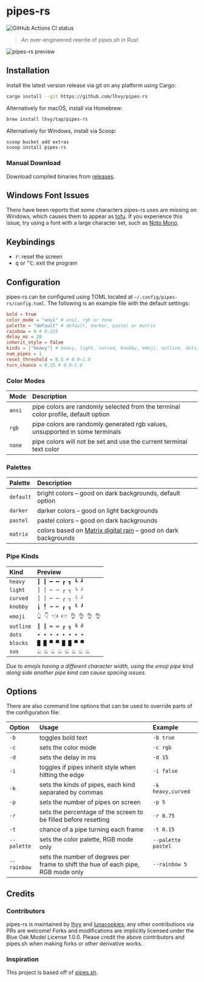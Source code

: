 # pipes-rs

![GitHub Actions CI status](https://github.com/lhvy/pipes-rs/actions/workflows/ci.yaml/badge.svg)

> An over-engineered rewrite of pipes.sh in Rust

![pipes-rs preview](https://github.com/lhvy/i/raw/master/pipes-rs-preview.gif)

## Installation

Install the latest version release via git on any platform using Cargo:

```sh
cargo install --git https://github.com/lhvy/pipes-rs
```

Alternatively for macOS, install via Homebrew:

```sh
brew install lhvy/tap/pipes-rs
```

Alternatively for Windows, install via Scoop:

```sh
scoop bucket add extras
scoop install pipes-rs
```

### Manual Download

Download compiled binaries from [releases](https://github.com/lhvy/pipes-rs/releases/latest).

## Windows Font Issues

There have been reports that some characters pipes-rs uses are missing on Windows, which causes them to appear as [tofu](https://en.wikipedia.org/wiki/Noto_fonts#Etymology). If you experience this issue, try using a font with a large character set, such as [Noto Mono](https://www.google.com/get/noto/).

## Keybindings

- <kbd>r</kbd>: reset the screen
- <kbd>q</kbd> or <kbd>^C</kbd>: exit the program

## Configuration

pipes-rs can be configured using TOML located at `~/.config/pipes-rs/config.toml`.
The following is an example file with the default settings:

```toml
bold = true
color_mode = "ansi" # ansi, rgb or none
palette = "default" # default, darker, pastel or matrix
rainbow = 0 # 0-255
delay_ms = 20
inherit_style = false
kinds = ["heavy"] # heavy, light, curved, knobby, emoji, outline, dots, blocks, sus
num_pipes = 1
reset_threshold = 0.5 # 0.0–1.0
turn_chance = 0.15 # 0.0–1.0
```

### Color Modes

| Mode   | Description                                                                       |
| :----- | :-------------------------------------------------------------------------------- |
| `ansi` | pipe colors are randomly selected from the terminal color profile, default option |
| `rgb`  | pipe colors are randomly generated rgb values, unsupported in some terminals      |
| `none` | pipe colors will not be set and use the current terminal text color               |

### Palettes

| Palette   | Description                                                      |
| :-------- | :--------------------------------------------------------------- |
| `default` | bright colors – good on dark backgrounds, default option         |
| `darker`  | darker colors – good on light backgrounds                        |
| `pastel`  | pastel colors – good on dark backgrounds                         |
| `matrix`  | colors based on [Matrix digital rain] – good on dark backgrounds |

### Pipe Kinds

| Kind      | Preview                   |
| :-------- | :------------------------ |
| `heavy`   | `┃ ┃ ━ ━ ┏ ┓ ┗ ┛`         |
| `light`   | `│ │ ─ ─ ┌ ┐ └ ┘`         |
| `curved`  | `│ │ ─ ─ ╭ ╮ ╰ ╯`         |
| `knobby`  | `╽ ╿ ╼ ╾ ┎ ┒ ┖ ┚`         |
| `emoji`   | `👆 👇 👈 👉 👌 👌 👌 👌` |
| `outline` | `║ ║ ═ ═ ╔ ╗ ╚ ╝`         |
| `dots`    | `• • • • • • • •`         |
| `blocks`  | `█ █ ▀ ▀ █ █ ▀ ▀`         |
| `sus`     | `ඞ ඞ ඞ ඞ ඞ ඞ ඞ ඞ`         |

_Due to emojis having a different character width, using the emoji pipe kind along side another pipe kind can cause spacing issues._

## Options

There are also command line options that can be used to override parts of the configuration file:

| Option      | Usage                                                                             | Example            |
| :---------- | :-------------------------------------------------------------------------------- | :----------------- |
| `-b`        | toggles bold text                                                                 | `-b true`          |
| `-c`        | sets the color mode                                                               | `-c rgb`           |
| `-d`        | sets the delay in ms                                                              | `-d 15`            |
| `-i`        | toggles if pipes inherit style when hitting the edge                              | `-i false`         |
| `-k`        | sets the kinds of pipes, each kind separated by commas                            | `-k heavy,curved`  |
| `-p`        | sets the number of pipes on screen                                                | `-p 5`             |
| `-r`        | sets the percentage of the screen to be filled before resetting                   | `-r 0.75`          |
| `-t`        | chance of a pipe turning each frame                                               | `-t 0.15`          |
| `--palette` | sets the color palette, RGB mode only                                             | `--palette pastel` |
| `--rainbow` | sets the number of degrees per frame to shift the hue of each pipe, RGB mode only | `--rainbow 5`      |

## Credits

### Contributors

pipes-rs is maintained by [lhvy](https://github.com/lhvy) and [lunacookies](https://github.com/lunacookies); any other contributions via PRs are welcome! Forks and modifications are implicitly licensed under the Blue Oak Model License 1.0.0. Please credit the above contributors and pipes.sh when making forks or other derivative works.

### Inspiration

This project is based off of [pipes.sh](https://github.com/pipeseroni/pipes.sh).

[matrix digital rain]: https://en.wikipedia.org/wiki/Matrix_digital_rain
